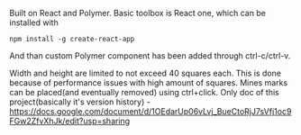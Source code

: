 Built on React and Polymer.
Basic toolbox is React one, which can be installed with
```
npm install -g create-react-app
```
And than custom Polymer component has been added through ctrl-c/ctrl-v.

Width and height are limited to not exceed 40 squares each. This is done because of performance issues with high amount of squares.
Mines marks can be placed(and eventually removed) using ctrl+click.
Only doc of this project(basically it's version history) - https://docs.google.com/document/d/1OEdarUp06vLvj_BueCtoRjJ7sVfj1oc9FGw2ZfvXhJk/edit?usp=sharing

